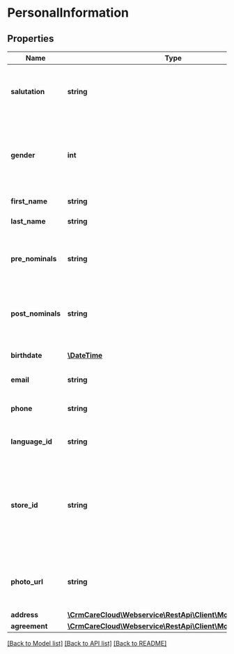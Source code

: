 # PersonalInformation

## Properties
Name | Type | Description | Notes
------------ | ------------- | ------------- | -------------
**salutation** | **string** | Customer&#x27;s salutation. If it is not set in POST or PUT calls, it will be generated automatically. | [optional] 
**gender** | **int** | Gender of the customer *Possible values: 1 - Male / 2 - Female / 3 - Miss / 4 - Private / 5 - Other / null - Not set * | [optional] 
**first_name** | **string** | First name of the customer. | [optional] 
**last_name** | **string** | Last name of the customer. | [optional] 
**pre_nominals** | **string** | Academic degrees, academic titles, other titles of customer placed before name. | [optional] 
**post_nominals** | **string** | Academic degrees, academic titles, other titles of customer placed after name. | [optional] 
**birthdate** | [**\DateTime**](\DateTime.md) | Customer&#x27;s date of birth. *(YYYY-MM-DD)* | [optional] 
**email** | **string** | Email of the customer. | [optional] 
**phone** | **string** | Phone number of the customer with international prefix (420000000000). | [optional] 
**language_id** | **string** | The unique ID of the language by ISO 639-1 code. | 
**store_id** | **string** | The unique ID of the original customer account store of registration. In case of the customer update, the request cant delete the parameter&#x27;s value. Only updated. | [optional] 
**photo_url** | **string** | URL address of the customer photo. If customer has no photo, this parameter is not send. | [optional] 
**address** | [**\CrmCareCloud\Webservice\RestApi\Client\Model\Address**](Address.md) |  | [optional] 
**agreement** | [**\CrmCareCloud\Webservice\RestApi\Client\Model\Agreement**](Agreement.md) |  | [optional] 

[[Back to Model list]](../../README.md#documentation-for-models) [[Back to API list]](../../README.md#documentation-for-api-endpoints) [[Back to README]](../../README.md)


